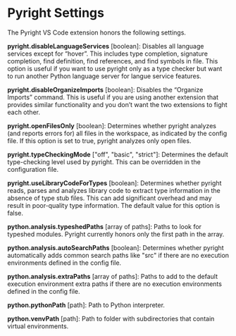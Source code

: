 # Pyright Settings

The Pyright VS Code extension honors the following settings.

**pyright.disableLanguageServices** [boolean]: Disables all language services except for “hover”. This includes type completion, signature completion, find definition, find references, and find symbols in file. This option is useful if you want to use pyright only as a type checker but want to run another Python language server for langue service features.

**pyright.disableOrganizeImports** [boolean]: Disables the “Organize Imports” command. This is useful if you are using another extension that provides similar functionality and you don’t want the two extensions to fight each other.

**pyright.openFilesOnly** [boolean]: Determines whether pyright analyzes (and reports errors for) all files in the workspace, as indicated by the config file. If this option is set to true, pyright analyzes only open files.

**pyright.typeCheckingMode** ["off", "basic", "strict"]: Determines the default type-checking level used by pyright. This can be overridden in the configuration file.

**pyright.useLibraryCodeForTypes** [boolean]: Determines whether pyright reads, parses and analyzes library code to extract type information in the absence of type stub files. This can add significant overhead and may result in poor-quality type information. The default value for this option is false.

**python.analysis.typeshedPaths** [array of paths]: Paths to look for typeshed modules. Pyright currently honors only the first path in the array.

**python.analysis.autoSearchPaths** [boolean]: Determines whether pyright automatically adds common search paths like "src" if there are no execution environments defined in the config file.

**python.analysis.extraPaths** [array of paths]: Paths to add to the default execution environment extra paths if there are no execution environments defined in the config file.

**python.pythonPath** [path]: Path to Python interpreter.

**python.venvPath** [path]: Path to folder with subdirectories that contain virtual environments.


